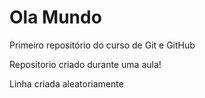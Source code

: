 # Ola Mundo
 Primeiro repositório do curso de Git e GitHub
 
Repositorio criado durante uma aula!

Linha criada aleatoriamente
